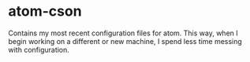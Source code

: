 # atom-cson
Contains my most recent configuration files for atom. This way, when I begin working on a different or new machine, I spend less time messing with configuration.
